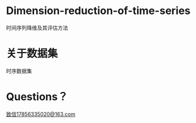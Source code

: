 # Dimension-reduction-of-time-series
时间序列降维及其评估方法
# 关于数据集
时序数据集
# Questions？
致信17856335020@163.com

